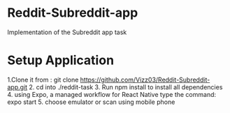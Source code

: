 # Reddit-Subreddit-app
Implementation of the Subreddit app task

# Setup Application

1.Clone it from : git clone https://github.com/Vizz03/Reddit-Subreddit-app.git
2. cd into ./reddit-task
3. Run npm install to install all dependencies
4. using Expo, a managed workflow for React Native type the command: expo start
5. choose emulator or scan using mobile phone

